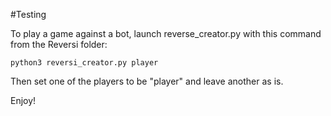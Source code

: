 #Testing 

To play a game against a bot, launch reverse_creator.py with this command from the Reversi folder:

```python3 reversi_creator.py player```

Then set one of the players to be "player" and leave another as is. 

Enjoy!
